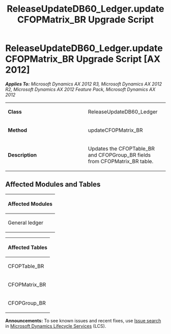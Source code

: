 ﻿---
title: ReleaseUpdateDB60_Ledger.updateCFOPMatrix_BR Upgrade Script
TOCTitle: ReleaseUpdateDB60_Ledger.updateCFOPMatrix_BR Upgrade Script
ms:assetid: b4282be7-6a84-cc19-e93d-1564b177b959
ms:mtpsurl: https://msdn.microsoft.com/en-us/library/JJ736967(v=AX.60)
ms:contentKeyID: 49710651
ms.date: 05/18/2015
mtps_version: v=AX.60
---

# ReleaseUpdateDB60\_Ledger.updateCFOPMatrix\_BR Upgrade Script [AX 2012]


_**Applies To:** Microsoft Dynamics AX 2012 R3, Microsoft Dynamics AX 2012 R2, Microsoft Dynamics AX 2012 Feature Pack, Microsoft Dynamics AX 2012_

<table>
<colgroup>
<col style="width: 50%" />
<col style="width: 50%" />
</colgroup>
<tbody>
<tr class="odd">
<td><p><strong>Class</strong></p></td>
<td><p>ReleaseUpdateDB60_Ledger</p></td>
</tr>
<tr class="even">
<td><p><strong>Method</strong></p></td>
<td><p>updateCFOPMatrix_BR</p></td>
</tr>
<tr class="odd">
<td><p><strong>Description</strong></p></td>
<td><p>Updates the CFOPTable_BR and CFOPGroup_BR fields from CFOPMatrix_BR table.</p></td>
</tr>
</tbody>
</table>


## Affected Modules and Tables

<table>
<colgroup>
<col style="width: 100%" />
</colgroup>
<thead>
<tr class="header">
<th><p>Affected Modules</p></th>
</tr>
</thead>
<tbody>
<tr class="odd">
<td><p>General ledger</p></td>
</tr>
</tbody>
</table>


<table>
<colgroup>
<col style="width: 100%" />
</colgroup>
<thead>
<tr class="header">
<th><p>Affected Tables</p></th>
</tr>
</thead>
<tbody>
<tr class="odd">
<td><p>CFOPTable_BR</p></td>
</tr>
<tr class="even">
<td><p>CFOPMatrix_BR</p></td>
</tr>
<tr class="odd">
<td><p>CFOPGroup_BR</p></td>
</tr>
</tbody>
</table>

  
**Announcements:** To see known issues and recent fixes, use [Issue search](http://go.microsoft.com/fwlink/?linkid=389258) in [Microsoft Dynamics Lifecycle Services](http://go.microsoft.com/fwlink/?linkid=306505) (LCS).

